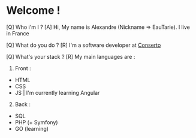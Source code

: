 # Welcome !
[Q] Who i'm I ?
[A] Hi, My name is Alexandre (Nickname => EauTarie). I live in France

[Q] What do you do ?
[R] I'm a software developer at [Conserto](https://conserto.pro/)

[Q] What's your stack ?
[R] My main languages are :
1. Front :
- HTML
- CSS
- JS
| I'm currently learning Angular
2. Back :
- SQL
- PHP (+ Symfony)
- GO (learning)


<!---
EauTarie/EauTarie is a ✨ special ✨ repository because its `README.md` (this file) appears on your GitHub profile.
You can click the Preview link to take a look at your changes.
--->
